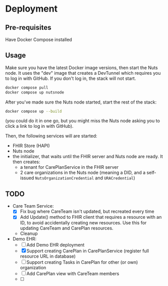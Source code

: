 # Deployment

## Pre-requisites
Have Docker Compose installed

## Usage
Make sure you have the latest Docker image versions, then start the Nuts node.
It uses the "dev" image that creates a DevTunnel which requires you to log in with GitHub.
If you don't log in, the stack will not start.
```bash
docker compose pull
docker compose up nutsnode
```

After you've made sure the Nuts node started, start the rest of the stack:
```bash
docker compose up --build
```
(you could do it in one go, but you might miss the Nuts node asking you to click a link to log in with GitHub).

Then, the following services will are started:
- FHIR Store (HAPI)
- Nuts node
- the initializer, that waits until the FHIR server and Nuts node are ready. It then creates:
  - a tenant for CarePlanService in the FHIR server
  - 2 care organizations in the Nuts node (meaning a DID, and a self-issued `NutsOrganizationCredential` and `URACredential`)


## TODO
- Care Team Service:
  - [x] Fix bug where CareTeam isn't updated, but recreated every time
  - [x] Add Update() method to FHIR client that requires a resource with an ID, to avoid accidentally creating new resources.
    Use this for updating CareTeam and CarePlan resources.
  - Cleanup
- Demo EHR:
  - [ ] Add Demo EHR deployment
  - [x] Support creating CarePlan in CarePlanService (register full resource URL in database)
  - [ ] Support creating Tasks in CarePlan for other (or own) organization
  - [ ] Add CarePlan view with CareTeam members
  - [ ] 
